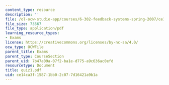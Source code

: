 ```yaml
---
content_type: resource
description: ''
file: /ol-ocw-studio-app/courses/6-302-feedback-systems-spring-2007/ce14ca3f15871bb02c077d16421a9b1a_quiz1.pdf
file_size: 73567
file_type: application/pdf
learning_resource_types:
- Exams
license: https://creativecommons.org/licenses/by-nc-sa/4.0/
ocw_type: OCWFile
parent_title: Exams
parent_type: CourseSection
parent_uid: 7b47a09a-07f2-ba1e-d775-a9c636ac0efd
resourcetype: Document
title: quiz1.pdf
uid: ce14ca3f-1587-1bb0-2c07-7d16421a9b1a
---
```

